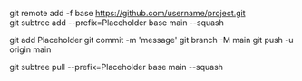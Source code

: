 <!-- In the Child Repo -->
<!-- Initial adding subtree -->

git remote add -f base https://github.com/username/project.git
<br/>
git subtree add --prefix=Placeholder base main --squash

git add Placeholder
git commit -m 'message'
git branch -M main
git push -u origin main

<!-- Pulling changes from subtree repo -->

git subtree pull --prefix=Placeholder base main --squash
